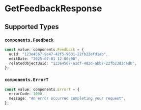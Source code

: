 # GetFeedbackResponse


## Supported Types

### `components.Feedback`

```typescript
const value: components.Feedback = {
  uuid: "123e4567-9e47-42f5-9631-22fb22efd1ab",
  editDate: "2025-07-01 12:00:00",
  relatedObjectUuid: "123e4567-a1df-402d-abb7-22fb23d3cedb",
};
```

### `components.ErrorT`

```typescript
const value: components.ErrorT = {
  errorCode: 1000,
  message: "An error occurred completing your request",
};
```

